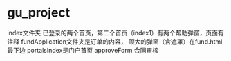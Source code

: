 # gu_project
index文件夹 已登录的两个首页，第二个首页（index1）有两个帮助弹窗，页面有注释
fundApplication文件夹是订单的内容， 顶大的弹窗（含遮罩）在fund.html 最下边
portalsIndex是门户首页
approveForm 合同审核
